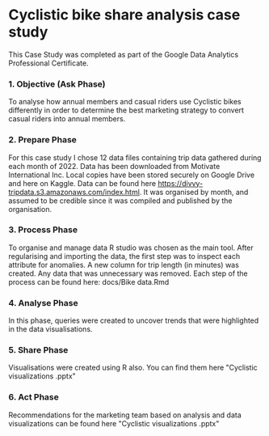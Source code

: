 # Cyclistic bike share analysis case study 
This Case Study was completed as part of the Google Data Analytics Professional Certificate.

### 1. Objective (Ask Phase)
To analyse how annual members and casual riders use Cyclistic bikes differently in order to determine the best marketing strategy to convert casual riders into annual members. 

### 2. Prepare Phase

For this case study I chose 12 data files containing trip data gathered during each month of 2022. Data has been downloaded from Motivate International Inc. Local copies have been stored securely on Google Drive and here on Kaggle. Data can be found here https://divvy-tripdata.s3.amazonaws.com/index.html.
It was organised by month, and assumed to be credible since it was compiled and published by the organisation. 

### 3. Process Phase
To organise and manage data R studio was chosen as the main tool. After regularising and importing the data, the first step was to inspect each attribute for anomalies. A new column for trip length (in minutes) was created. Any data that was unnecessary was removed. Each step of the process can be found here: docs/Bike data.Rmd

### 4. Analyse Phase
In this phase, queries were created to uncover trends that were highlighted in the data visualisations.

### 5. Share Phase
Visualisations were created using R also. You can find them here "Cyclistic visualizations .pptx"

### 6. Act Phase
Recommendations for the marketing team based on analysis and data visualizations can be found here "Cyclistic visualizations .pptx"
